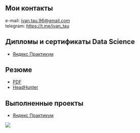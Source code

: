 <!--
**IvanTau/IvanTau** is a ✨ _special_ ✨ repository because its `README.md` (this file) appears on your GitHub profile.

Here are some ideas to get you started:

- 🔭 I’m currently working on ...
- 🌱 I’m currently learning ...
- 👯 I’m looking to collaborate on ...
- 🤔 I’m looking for help with ...
- 💬 Ask me about ...
- 📫 How to reach me: ...
- 😄 Pronouns: ...
- ⚡ Fun fact: ...
-->
## Мои контакты
e-mail: ivan.tau.96@gmail.com  
telegram: https://t.me/ivan_tau

## Дипломы и сертификаты Data Science
- [Яндекс Практикум](https://github.com/IvanTau/IvanTau/blob/main/%D0%98%D0%B2%D0%B0%D0%BD%20%D0%A2%D0%B0%D1%83%D1%88%D0%B5%D0%B2_20212DS01009.pdf)

## Резюме
- [PDF](https://github.com/IvanTau/IvanTau/blob/main/%D0%A2%D0%B0%D1%83%D1%88%D0%B5%D0%B2%20%D0%98%D0%B2%D0%B0%D0%BD%20%D0%A0%D0%B5%D0%B7%D1%8E%D0%BC%D0%B5.pdf)
- [HeadHunter](https://hh.ru/resume/c90e9f90ff094e02c80039ed1f454757547558)

## Выполненные проекты
- [Яндекс Практикум](https://github.com/IvanTau/Praktikum)

![](https://komarev.com/ghpvc/?username=IvanTau&style=flat-square&label=profile+views&color=blue)
